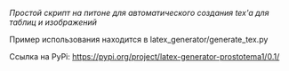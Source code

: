 *Простой скрипт на питоне для автоматического создания tex'a для таблиц и изображений*

Пример использования находится в latex_generator/generate_tex.py


Ссылка на PyPi: https://pypi.org/project/latex-generator-prostotema1/0.1/
